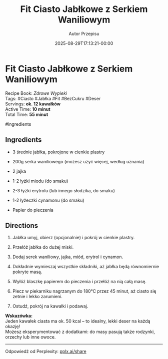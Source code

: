﻿---
draft: true
title: "Fit Ciasto Jabłkowe z Serkiem Waniliowym"
author: "Autor Przepisu"
recipe_image: images/recipe-headers/default.jpg
date: 2025-08-29T17:13:21-00:00
categories: ["do-kategoryzacji"]
tags: ["draft"]
tagline: "Przepis do sformatowania"
servings: 4
prep_time: 15
cook: true
cook_time: 30
calories: 300
protein: 20
fat: 10
carbohydrate: 25
---
# Fit Ciasto Jabłkowe z Serkiem Waniliowym

Recipe Book: _Zdrowe Wypieki_  
Tags: #Ciasto #Jabłka #Fit #BezCukru #Deser  
Servings: **ok. 12 kawałków**  
Active Time: **10 minut**  
Total Time: **55 minut**

#ingredients

## Ingredients

-  3 średnie jabłka, pokrojone w cienkie plastry
    
-  200g serka waniliowego (możesz użyć więcej, według uznania)
    
-  2 jajka
    
-  1-2 łyżki miodu (do smaku)
    
-  2-3 łyżki erytrolu (lub innego słodzika, do smaku)
    
-  1-2 łyżeczki cynamonu (do smaku)
    
-  Papier do pieczenia
    

## Directions

1. Jabłka umyj, obierz (opcjonalnie) i pokrój w cienkie plastry.
    
2. Przełóż jabłka do dużej miski.
    
3. Dodaj serek waniliowy, jajka, miód, erytrol i cynamon.
    
4. Dokładnie wymieszaj wszystkie składniki, aż jabłka będą równomiernie pokryte masą.
    
5. Wyłóż blaszkę papierem do pieczenia i przełóż na nią całą masę.
    
6. Piecz w piekarniku nagrzanym do 180°C przez 45 minut, aż ciasto się zetnie i lekko zarumieni.
    
7. Ostudź, pokrój na kawałki i podawaj.
    

**Wskazówka:**  
Jeden kawałek ciasta ma ok. 50 kcal – to idealny, lekki deser na każdą okazję!  
Możesz eksperymentować z dodatkami: do masy pasują także rodzynki, orzechy lub inne owoce.

---

Odpowiedź od Perplexity: [pplx.ai/share](https://www.perplexity.ai/search/pplx.ai/share)